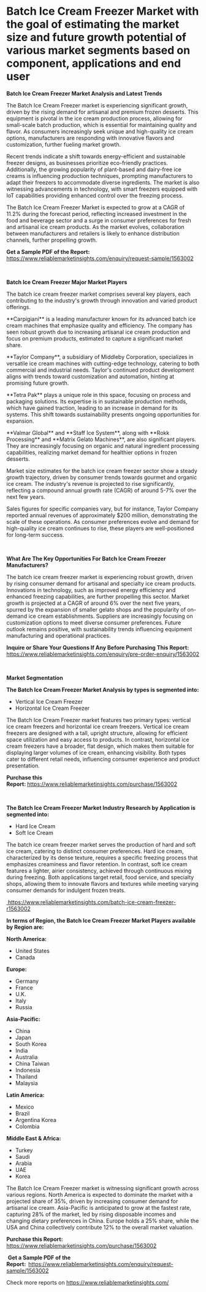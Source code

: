 <p><h1>Batch Ice Cream Freezer Market with the goal of estimating the market size and future growth potential of various market segments based on component, applications and end user</h1></p><p><strong>Batch Ice Cream Freezer Market Analysis and Latest Trends</strong></p>
<p><p>The Batch Ice Cream Freezer market is experiencing significant growth, driven by the rising demand for artisanal and premium frozen desserts. This equipment is pivotal in the ice cream production process, allowing for small-scale batch production, which is essential for maintaining quality and flavor. As consumers increasingly seek unique and high-quality ice cream options, manufacturers are responding with innovative flavors and customization, further fueling market growth.</p><p>Recent trends indicate a shift towards energy-efficient and sustainable freezer designs, as businesses prioritize eco-friendly practices. Additionally, the growing popularity of plant-based and dairy-free ice creams is influencing production techniques, prompting manufacturers to adapt their freezers to accommodate diverse ingredients. The market is also witnessing advancements in technology, with smart freezers equipped with IoT capabilities providing enhanced control over the freezing process.</p><p>The Batch Ice Cream Freezer Market is expected to grow at a CAGR of 11.2% during the forecast period, reflecting increased investment in the food and beverage sector and a surge in consumer preferences for fresh and artisanal ice cream products. As the market evolves, collaboration between manufacturers and retailers is likely to enhance distribution channels, further propelling growth.</p></p>
<p><strong>Get a Sample PDF of the Report:&nbsp;</strong> <a href="https://www.reliablemarketinsights.com/enquiry/request-sample/1563002?utm_campaign=3369&utm_medium=2&utm_source=Github&utm_content=ia&utm_term=08042025&utm_id=batch-ice-cream-freezer">https://www.reliablemarketinsights.com/enquiry/request-sample/1563002</a></p>
<p>&nbsp;</p>
<p><strong>Batch Ice Cream Freezer Major Market Players</strong></p>
<p><p>The batch ice cream freezer market comprises several key players, each contributing to the industry's growth through innovation and varied product offerings. </p><p>**Carpigiani** is a leading manufacturer known for its advanced batch ice cream machines that emphasize quality and efficiency. The company has seen robust growth due to increasing artisanal ice cream production and focus on premium products, estimated to capture a significant market share. </p><p>**Taylor Company**, a subsidiary of Middleby Corporation, specializes in versatile ice cream machines with cutting-edge technology, catering to both commercial and industrial needs. Taylor's continued product development aligns with trends toward customization and automation, hinting at promising future growth.</p><p>**Tetra Pak** plays a unique role in this space, focusing on process and packaging solutions. Its expertise is in sustainable production methods, which have gained traction, leading to an increase in demand for its systems. This shift towards sustainability presents ongoing opportunities for expansion.</p><p>**Valmar Global** and **Staff Ice System**, along with **Rokk Processing** and **Matrix Gelato Machines**, are also significant players. They are increasingly focusing on organic and natural ingredient processing capabilities, realizing market demand for healthier options in frozen desserts.</p><p>Market size estimates for the batch ice cream freezer sector show a steady growth trajectory, driven by consumer trends towards gourmet and organic ice cream. The industry's revenue is projected to rise significantly, reflecting a compound annual growth rate (CAGR) of around 5-7% over the next few years.</p><p>Sales figures for specific companies vary, but for instance, Taylor Company reported annual revenues of approximately $200 million, demonstrating the scale of these operations. As consumer preferences evolve and demand for high-quality ice cream continues to rise, these players are well-positioned for long-term success.</p></p>
<p>&nbsp;</p>
<p><strong>What Are The Key Opportunities For Batch Ice Cream Freezer Manufacturers?</strong></p>
<p><p>The batch ice cream freezer market is experiencing robust growth, driven by rising consumer demand for artisanal and specialty ice cream products. Innovations in technology, such as improved energy efficiency and enhanced freezing capabilities, are further propelling this sector. Market growth is projected at a CAGR of around 6% over the next five years, spurred by the expansion of smaller gelato shops and the popularity of on-demand ice cream establishments. Suppliers are increasingly focusing on customization options to meet diverse consumer preferences. Future outlook remains positive, with sustainability trends influencing equipment manufacturing and operational practices.</p></p>
<p><strong>Inquire or Share Your Questions If Any Before Purchasing This Report:</strong> <a href="https://www.reliablemarketinsights.com/enquiry/pre-order-enquiry/1563002?utm_campaign=3369&utm_medium=2&utm_source=Github&utm_content=ia&utm_term=08042025&utm_id=batch-ice-cream-freezer">https://www.reliablemarketinsights.com/enquiry/pre-order-enquiry/1563002</a></p>
<p>&nbsp;</p>
<p><strong>Market Segmentation</strong></p>
<p><strong>The Batch Ice Cream Freezer Market Analysis by types is segmented into:</strong></p>
<p><ul><li>Vertical Ice Cream Freezer</li><li>Horizontal Ice Cream Freezer</li></ul></p>
<p><p>The Batch Ice Cream Freezer market features two primary types: vertical ice cream freezers and horizontal ice cream freezers. Vertical ice cream freezers are designed with a tall, upright structure, allowing for efficient space utilization and easy access to products. In contrast, horizontal ice cream freezers have a broader, flat design, which makes them suitable for displaying larger volumes of ice cream, enhancing visibility. Both types cater to different retail needs, influencing consumer experience and product presentation.</p></p>
<p><strong>Purchase this Report:&nbsp;</strong><a href="https://www.reliablemarketinsights.com/purchase/1563002?utm_campaign=3369&utm_medium=2&utm_source=Github&utm_content=ia&utm_term=08042025&utm_id=batch-ice-cream-freezer">https://www.reliablemarketinsights.com/purchase/1563002</a></p>
<p>&nbsp;</p>
<p><strong>The Batch Ice Cream Freezer Market Industry Research by Application is segmented into:</strong></p>
<p><ul><li>Hard Ice Cream</li><li>Soft Ice Cream</li></ul></p>
<p><p>The batch ice cream freezer market serves the production of hard and soft ice cream, catering to distinct consumer preferences. Hard ice cream, characterized by its dense texture, requires a specific freezing process that emphasizes creaminess and flavor retention. In contrast, soft ice cream features a lighter, airier consistency, achieved through continuous mixing during freezing. Both applications target retail, food service, and specialty shops, allowing them to innovate flavors and textures while meeting varying consumer demands for indulgent frozen treats.</p></p>
<p><a href="https://www.reliablemarketinsights.com/batch-ice-cream-freezer-r1563002?utm_campaign=3369&utm_medium=2&utm_source=Github&utm_content=ia&utm_term=08042025&utm_id=batch-ice-cream-freezer">&nbsp;https://www.reliablemarketinsights.com/batch-ice-cream-freezer-r1563002</a></p>
<p><strong>In terms of Region, the Batch Ice Cream Freezer Market Players available by Region are:</strong></p>
<p>
    <p> <strong> North America: </strong>
        <ul>
            <li>United States</li>
            <li>Canada</li>
        </ul>
        </p> 
    <p> <strong> Europe: </strong>
        <ul>
            <li>Germany</li>
            <li>France</li>
            <li>U.K.</li>
            <li>Italy</li>
            <li>Russia</li>
        </ul>
        </p> 
    <p> <strong> Asia-Pacific: </strong>
        <ul>
            <li>China</li>
            <li>Japan</li>
            <li>South Korea</li>
            <li>India</li>
            <li>Australia</li>
            <li>China Taiwan</li>
            <li>Indonesia</li>
            <li>Thailand</li>
            <li>Malaysia</li>
        </ul>
        </p> 
    <p> <strong> Latin America: </strong>
        <ul>
            <li>Mexico</li>
            <li>Brazil</li>
            <li>Argentina Korea</li>
            <li>Colombia</li>
        </ul>
        </p> 
    <p> <strong> Middle East & Africa: </strong>
        <ul>
            <li>Turkey</li>
            <li>Saudi</li>
            <li>Arabia</li>
            <li>UAE</li>
            <li>Korea</li>
        </ul>
    </p>
    </p>
<p><p>The Batch Ice Cream Freezer market is witnessing significant growth across various regions. North America is expected to dominate the market with a projected share of 35%, driven by increasing consumer demand for artisanal ice cream. Asia-Pacific is anticipated to grow at the fastest rate, capturing 28% of the market, led by rising disposable incomes and changing dietary preferences in China. Europe holds a 25% share, while the USA and China collectively contribute 12% to the overall market valuation.</p></p>
<p><strong>Purchase this Report: </strong><a href="https://www.reliablemarketinsights.com/purchase/1563002?utm_campaign=3369&utm_medium=2&utm_source=Github&utm_content=ia&utm_term=08042025&utm_id=batch-ice-cream-freezer">https://www.reliablemarketinsights.com/purchase/1563002</a></p>
<p>&nbsp;<strong>Get a Sample PDF of the Report:&nbsp;&nbsp;</strong><a href="https://www.reliablemarketinsights.com/enquiry/request-sample/1563002?utm_campaign=3369&utm_medium=2&utm_source=Github&utm_content=ia&utm_term=08042025&utm_id=batch-ice-cream-freezer">https://www.reliablemarketinsights.com/enquiry/request-sample/1563002</a></p>
<p><strong></strong></p>
<p>Check more reports on <a href="https://www.reliablemarketinsights.com/?utm_campaign=3369&utm_medium=2&utm_source=Github&utm_content=ia&utm_term=08042025&utm_id=batch-ice-cream-freezer">https://www.reliablemarketinsights.com/</a></p>